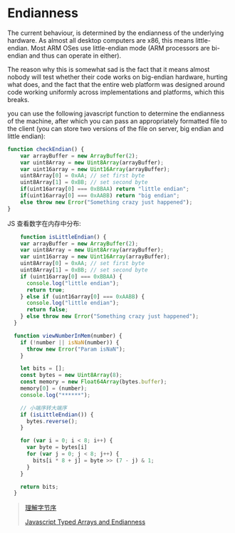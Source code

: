# Endianness

The current behaviour, is determined by the endianness of the underlying hardware. As almost all desktop computers are x86, this means little-endian. Most ARM OSes use little-endian mode (ARM processors are bi-endian and thus can operate in either).

The reason why this is somewhat sad is the fact that it means almost nobody will test whether their code works on big-endian hardware, hurting what does, and the fact that the entire web platform was designed around code working uniformly across implementations and platforms, which this breaks.

you can use the following javascript function to determine the endianness of the machine, after which you can pass an appropriately formatted file to the client (you can store two versions of the file on server, big endian and little endian):

```javascript
function checkEndian() {
    var arrayBuffer = new ArrayBuffer(2);
    var uint8Array = new Uint8Array(arrayBuffer);
    var uint16array = new Uint16Array(arrayBuffer);
    uint8Array[0] = 0xAA; // set first byte
    uint8Array[1] = 0xBB; // set second byte
    if(uint16array[0] === 0xBBAA) return "little endian";
    if(uint16array[0] === 0xAABB) return "big endian";
    else throw new Error("Something crazy just happened");
}
```



JS 查看数字在内存中分布:

```javascript
	function isLittleEndian() {
    var arrayBuffer = new ArrayBuffer(2);
    var uint8Array = new Uint8Array(arrayBuffer);
    var uint16array = new Uint16Array(arrayBuffer);
    uint8Array[0] = 0xAA; // set first byte
    uint8Array[1] = 0xBB; // set second byte
    if (uint16array[0] === 0xBBAA) {
      console.log("little endian");
      return true;
    } else if (uint16array[0] === 0xAABB) {
      console.log("little endian");
      return false;
    } else throw new Error("Something crazy just happened");
  }

  function viewNumberInMem(number) {
    if (!number || isNaN(number)) {
      throw new Error("Param isNaN");
    }

    let bits = [];
    const bytes = new Uint8Array(8);
    const memory = new Float64Array(bytes.buffer);
    memory[0] = (number);
    console.log("******");

    // 小端序转大端序
    if (isLittleEndian()) {
      bytes.reverse();
    }

    for (var i = 0; i < 8; i++) {
      var byte = bytes[i]
      for (var j = 0; j < 8; j++) {
        bits[i * 8 + j] = byte >> (7 - j) & 1;
      }
    }

    return bits;
  }
```



> [理解字节序](https://www.ruanyifeng.com/blog/2016/11/byte-order.html)
>
> [Javascript Typed Arrays and Endianness](https://stackoverflow.com/questions/7869752/javascript-typed-arrays-and-endianness)


